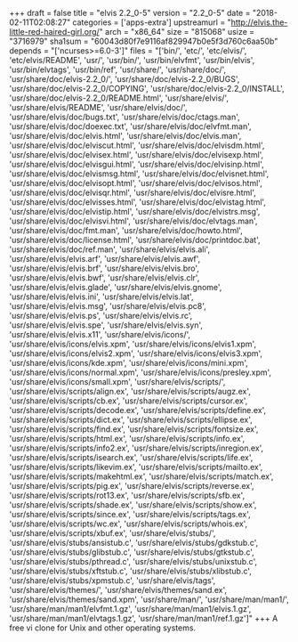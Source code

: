 +++
draft = false
title = "elvis 2.2_0-5"
version = "2.2_0-5"
date = "2018-02-11T02:08:27"
categories = ['apps-extra']
upstreamurl = "http://elvis.the-little-red-haired-girl.org/"
arch = "x86_64"
size = "815068"
usize = "3716979"
sha1sum = "60043d80f7e9116af829947b0e5f3d760c6aa50b"
depends = "['ncurses>=6.0-3']"
files = "['bin/', 'etc/', 'etc/elvis/', 'etc/elvis/README', 'usr/', 'usr/bin/', 'usr/bin/elvfmt', 'usr/bin/elvis', 'usr/bin/elvtags', 'usr/bin/ref', 'usr/share/', 'usr/share/doc/', 'usr/share/doc/elvis-2.2_0/', 'usr/share/doc/elvis-2.2_0/BUGS', 'usr/share/doc/elvis-2.2_0/COPYING', 'usr/share/doc/elvis-2.2_0/INSTALL', 'usr/share/doc/elvis-2.2_0/README.html', 'usr/share/elvis/', 'usr/share/elvis/README', 'usr/share/elvis/doc/', 'usr/share/elvis/doc/bugs.txt', 'usr/share/elvis/doc/ctags.man', 'usr/share/elvis/doc/doexec.txt', 'usr/share/elvis/doc/elvfmt.man', 'usr/share/elvis/doc/elvis.html', 'usr/share/elvis/doc/elvis.man', 'usr/share/elvis/doc/elviscut.html', 'usr/share/elvis/doc/elvisdm.html', 'usr/share/elvis/doc/elvisex.html', 'usr/share/elvis/doc/elvisexp.html', 'usr/share/elvis/doc/elvisgui.html', 'usr/share/elvis/doc/elvisinp.html', 'usr/share/elvis/doc/elvismsg.html', 'usr/share/elvis/doc/elvisnet.html', 'usr/share/elvis/doc/elvisopt.html', 'usr/share/elvis/doc/elvisos.html', 'usr/share/elvis/doc/elvisqr.html', 'usr/share/elvis/doc/elvisre.html', 'usr/share/elvis/doc/elvisses.html', 'usr/share/elvis/doc/elvistag.html', 'usr/share/elvis/doc/elvistip.html', 'usr/share/elvis/doc/elvistrs.msg', 'usr/share/elvis/doc/elvisvi.html', 'usr/share/elvis/doc/elvtags.man', 'usr/share/elvis/doc/fmt.man', 'usr/share/elvis/doc/howto.html', 'usr/share/elvis/doc/license.html', 'usr/share/elvis/doc/printdoc.bat', 'usr/share/elvis/doc/ref.man', 'usr/share/elvis/elvis.ali', 'usr/share/elvis/elvis.arf', 'usr/share/elvis/elvis.awf', 'usr/share/elvis/elvis.brf', 'usr/share/elvis/elvis.bro', 'usr/share/elvis/elvis.bwf', 'usr/share/elvis/elvis.clr', 'usr/share/elvis/elvis.glade', 'usr/share/elvis/elvis.gnome', 'usr/share/elvis/elvis.ini', 'usr/share/elvis/elvis.lat', 'usr/share/elvis/elvis.msg', 'usr/share/elvis/elvis.pc8', 'usr/share/elvis/elvis.ps', 'usr/share/elvis/elvis.rc', 'usr/share/elvis/elvis.spe', 'usr/share/elvis/elvis.syn', 'usr/share/elvis/elvis.x11', 'usr/share/elvis/icons/', 'usr/share/elvis/icons/elvis.xpm', 'usr/share/elvis/icons/elvis1.xpm', 'usr/share/elvis/icons/elvis2.xpm', 'usr/share/elvis/icons/elvis3.xpm', 'usr/share/elvis/icons/kde.xpm', 'usr/share/elvis/icons/mini.xpm', 'usr/share/elvis/icons/normal.xpm', 'usr/share/elvis/icons/presley.xpm', 'usr/share/elvis/icons/small.xpm', 'usr/share/elvis/scripts/', 'usr/share/elvis/scripts/align.ex', 'usr/share/elvis/scripts/augz.ex', 'usr/share/elvis/scripts/cb.ex', 'usr/share/elvis/scripts/cursor.ex', 'usr/share/elvis/scripts/decode.ex', 'usr/share/elvis/scripts/define.ex', 'usr/share/elvis/scripts/dict.ex', 'usr/share/elvis/scripts/ellipse.ex', 'usr/share/elvis/scripts/find.ex', 'usr/share/elvis/scripts/fontsize.ex', 'usr/share/elvis/scripts/html.ex', 'usr/share/elvis/scripts/info.ex', 'usr/share/elvis/scripts/info2.ex', 'usr/share/elvis/scripts/inregion.ex', 'usr/share/elvis/scripts/isearch.ex', 'usr/share/elvis/scripts/life.ex', 'usr/share/elvis/scripts/likevim.ex', 'usr/share/elvis/scripts/mailto.ex', 'usr/share/elvis/scripts/makehtml.ex', 'usr/share/elvis/scripts/match.ex', 'usr/share/elvis/scripts/pig.ex', 'usr/share/elvis/scripts/reverse.ex', 'usr/share/elvis/scripts/rot13.ex', 'usr/share/elvis/scripts/sfb.ex', 'usr/share/elvis/scripts/shade.ex', 'usr/share/elvis/scripts/show.ex', 'usr/share/elvis/scripts/since.ex', 'usr/share/elvis/scripts/tags.ex', 'usr/share/elvis/scripts/wc.ex', 'usr/share/elvis/scripts/whois.ex', 'usr/share/elvis/scripts/xbuf.ex', 'usr/share/elvis/stubs/', 'usr/share/elvis/stubs/ansistub.c', 'usr/share/elvis/stubs/gdkstub.c', 'usr/share/elvis/stubs/glibstub.c', 'usr/share/elvis/stubs/gtkstub.c', 'usr/share/elvis/stubs/pthread.c', 'usr/share/elvis/stubs/unixstub.c', 'usr/share/elvis/stubs/xftstub.c', 'usr/share/elvis/stubs/xlibstub.c', 'usr/share/elvis/stubs/xpmstub.c', 'usr/share/elvis/tags', 'usr/share/elvis/themes/', 'usr/share/elvis/themes/sand.ex', 'usr/share/elvis/themes/sand.xpm', 'usr/share/man/', 'usr/share/man/man1/', 'usr/share/man/man1/elvfmt.1.gz', 'usr/share/man/man1/elvis.1.gz', 'usr/share/man/man1/elvtags.1.gz', 'usr/share/man/man1/ref.1.gz']"
+++
A free vi clone for Unix and other operating systems.